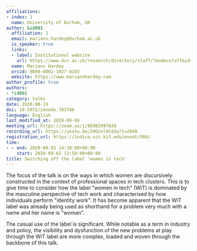 ```yaml
---
affiliations:
- index: 1
  name: University of Durham, UK
author: &id001
  affiliation: 1
  email: mariann.hardey@durham.ac.uk
  is_speaker: true
  links:
  - label: Institutional website
    url: https://www.dur.ac.uk/research/directory/staff/?mode=staff&id=8641
  name: Mariann Hardey
  orcid: 0000-0002-1027-0165
  website: https://www.mariannhardey.com
author_profile: true
authors:
- *id001
category: talks
date: 2020-08-19
doi: 10.5072/zenodo.703746
language: English
last_modified_at: 2020-09-04
meeting_url: https://zoom.us/j/95982897830
recording_url: https://youtu.be/2HOznlOCd1w?t=2849
registration_url: https://indico.scc.kit.edu/event/904/
time:
- - end: 2020-09-02 14:30:00+00:00
    start: 2020-09-02 13:50:00+00:00
title: Switching off the label 'women in tech'
---
```


The focus of the talk is on the ways in which women are discursively constructed
in the context of professional spaces in tech clusters. This is to give time to
consider how the label "women in tech" (WiT) is dominated by the masculine
perspective of tech work and characterised by how individuals perform "identity
work". It has become apparent that the WiT label was already being used as
shorthand for a problem very much with a name and her name is "woman".

The casual use of the label is significant. While notable as a term in industry and
policy, the visibility and dysfunction of the new problems at play through the WiT
label are more complex, loaded and woven through the backbone of this talk.